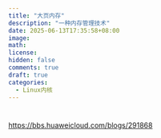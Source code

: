 ```yaml
---
title: "大页内存"
description: "一种内存管理技术"
date: 2025-06-13T17:35:58+08:00
image: 
math: 
license: 
hidden: false
comments: true
draft: true
categories:
  - Linux内核
---
```


# 
https://bbs.huaweicloud.com/blogs/291868